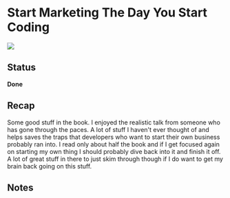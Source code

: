 # Start Marketing The Day You Start Coding
![](https://trello-attachments.s3.amazonaws.com/5f0097838fd9a574cf57c0f7/640x968/05c5c8538fa3d92393d39879bddd31b4/Screen_Shot_2020-07-04_at_9.53.51_AM.png)

## Status
**Done**

## Recap
Some good stuff in the book. I enjoyed the realistic talk from someone who has gone through the paces. A lot of stuff I haven't ever thought of and helps saves the traps that developers who want to start their own business probably ran into. I read only about half the book and if I get focused again on starting my own thing I should probably dive back into it and finish it off. A lot of great stuff in there to just skim through though if I do want to get my brain back going on this stuff.

## Notes